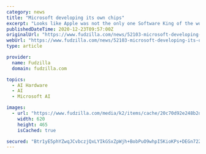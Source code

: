 ```yaml
---
category: news
title: "Microsoft developing its own chips"
excerpt: "Looks like Apple was not the only one Software King of the world Microsoft is designing its own processors to be used in cloud systems and Surface computers as part of a cunning plan to reduce reliance on Intel."
publishedDateTime: 2020-12-23T09:57:00Z
originalUrl: "https://www.fudzilla.com/news/52103-microsoft-developing-its-own-chips"
webUrl: "https://www.fudzilla.com/news/52103-microsoft-developing-its-own-chips"
type: article

provider:
  name: Fudzilla
  domain: fudzilla.com

topics:
  - AI Hardware
  - AI
  - Microsoft AI

images:
  - url: "https://www.fudzilla.com/media/k2/items/cache/20c70d92e248b2d19e62fc05d27afbe1_L.jpg"
    width: 620
    height: 465
    isCached: true

secured: "Btr1yE5phYZwqJCvbczjQxLYIkGSxZpWjh+BobPuO9whpI5KioKPs+DEGn72ZhBHmkx0Uz/w42tjXC1wpEBz/klxLW+NMO4Sx8JYHuRGqCRJ5lWXqew4SGvRH6czgk5MDN8Ga+Tw5+grw/dFNgqA26Wt03/LDRUlb7rtvEO+D18LKuVaoLmbi2kxdPbHsM2ePIDgNsJIscCdXk9fRRrNHfBcTZQW2nEktlvV4/YzfAQ8cNfLCGaxAk2j8yt7fw/0EGS0uv9DMbngvXYR69k9fYWkFWDYMfZuOkJ9pyggs/Om85PJVOjqWMN86WG494dyJNya5DIYyUg+cVGJkif3RNxFM8vXXRwySdt6j9nXOgs=;gyVt02qnpbP7rZDd/WEVKw=="
---
```


